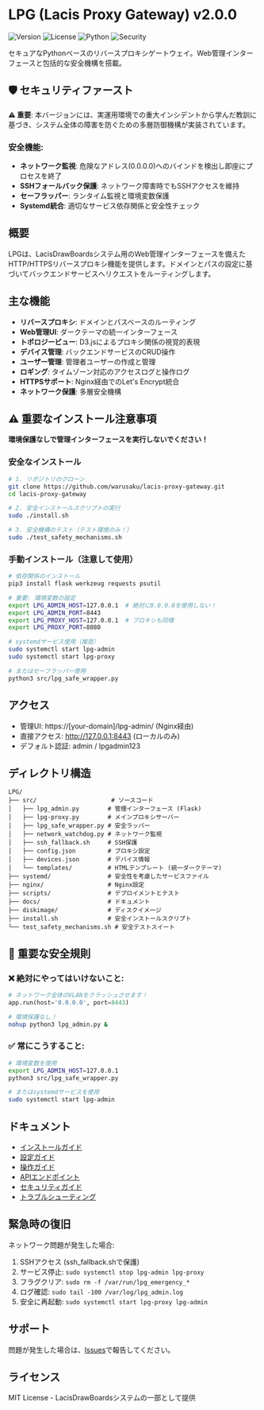 # LPG (Lacis Proxy Gateway) v2.0.0

![Version](https://img.shields.io/badge/version-2.0.0-blue)
![License](https://img.shields.io/badge/license-MIT-green)
![Python](https://img.shields.io/badge/python-3.10%2B-blue)
![Security](https://img.shields.io/badge/security-critical-red)

セキュアなPythonベースのリバースプロキシゲートウェイ。Web管理インターフェースと包括的な安全機構を搭載。

## 🛡️ セキュリティファースト

**⚠️ 重要**: 本バージョンには、実運用環境での重大インシデントから学んだ教訓に基づき、システム全体の障害を防ぐための多層防御機構が実装されています。

### 安全機能:
- **ネットワーク監視**: 危険なアドレス(0.0.0.0)へのバインドを検出し即座にプロセスを終了
- **SSHフォールバック保護**: ネットワーク障害時でもSSHアクセスを維持
- **セーフラッパー**: ランタイム監視と環境変数保護
- **Systemd統合**: 適切なサービス依存関係と安全性チェック

## 概要

LPGは、LacisDrawBoardsシステム用のWeb管理インターフェースを備えたHTTP/HTTPSリバースプロキシ機能を提供します。ドメインとパスの設定に基づいてバックエンドサービスへリクエストをルーティングします。

## 主な機能

- **リバースプロキシ**: ドメインとパスベースのルーティング
- **Web管理UI**: ダークテーマの統一インターフェース
- **トポロジービュー**: D3.jsによるプロキシ関係の視覚的表現
- **デバイス管理**: バックエンドサービスのCRUD操作
- **ユーザー管理**: 管理者ユーザーの作成と管理
- **ロギング**: タイムゾーン対応のアクセスログと操作ログ
- **HTTPSサポート**: Nginx経由でのLet's Encrypt統合
- **ネットワーク保護**: 多層安全機構

## ⚠️ 重要なインストール注意事項

**環境保護なしで管理インターフェースを実行しないでください！**

### 安全なインストール

```bash
# 1. リポジトリのクローン
git clone https://github.com/warusaku/lacis-proxy-gateway.git
cd lacis-proxy-gateway

# 2. 安全インストールスクリプトの実行
sudo ./install.sh

# 3. 安全機構のテスト（テスト環境のみ！）
sudo ./test_safety_mechanisms.sh
```

### 手動インストール（注意して使用）

```bash
# 依存関係のインストール
pip3 install flask werkzeug requests psutil

# 重要: 環境変数の設定
export LPG_ADMIN_HOST=127.0.0.1  # 絶対に0.0.0.0を使用しない！
export LPG_ADMIN_PORT=8443
export LPG_PROXY_HOST=127.0.0.1  # プロキシも同様
export LPG_PROXY_PORT=8080

# systemdサービス使用（推奨）
sudo systemctl start lpg-admin
sudo systemctl start lpg-proxy

# またはセーフラッパー使用
python3 src/lpg_safe_wrapper.py
```

## アクセス

- 管理UI: https://[your-domain]/lpg-admin/ (Nginx経由)
- 直接アクセス: http://127.0.0.1:8443 (ローカルのみ)
- デフォルト認証: admin / lpgadmin123

## ディレクトリ構造

```
LPG/
├── src/                     # ソースコード
│   ├── lpg_admin.py        # 管理インターフェース (Flask)
│   ├── lpg-proxy.py        # メインプロキシサーバー
│   ├── lpg_safe_wrapper.py # 安全ラッパー
│   ├── network_watchdog.py # ネットワーク監視
│   ├── ssh_fallback.sh     # SSH保護
│   ├── config.json         # プロキシ設定
│   ├── devices.json        # デバイス情報
│   └── templates/          # HTMLテンプレート (統一ダークテーマ)
├── systemd/                # 安全性を考慮したサービスファイル
├── nginx/                  # Nginx設定
├── scripts/                # デプロイメントとテスト
├── docs/                   # ドキュメント
├── diskimage/              # ディスクイメージ
├── install.sh              # 安全インストールスクリプト
└── test_safety_mechanisms.sh # 安全テストスイート
```

## 🚨 重要な安全規則

### ❌ 絶対にやってはいけないこと:
```python
# ネットワーク全体のVLANをクラッシュさせます！
app.run(host='0.0.0.0', port=8443)
```

```bash
# 環境保護なし！
nohup python3 lpg_admin.py &
```

### ✅ 常にこうすること:
```bash
# 環境変数を使用
export LPG_ADMIN_HOST=127.0.0.1
python3 src/lpg_safe_wrapper.py

# またはsystemdサービスを使用
sudo systemctl start lpg-admin
```

## ドキュメント

- [インストールガイド](docs/installation-guide.md)
- [設定ガイド](docs/configuration-guide.md)
- [操作ガイド](docs/operation-guide.md)
- [APIエンドポイント](docs/api-endpoints.md)
- [セキュリティガイド](docs/security-guide.md)
- [トラブルシューティング](docs/troubleshooting.md)

## 緊急時の復旧

ネットワーク問題が発生した場合:

1. SSHアクセス (ssh_fallback.shで保護)
2. サービス停止: `sudo systemctl stop lpg-admin lpg-proxy`
3. フラグクリア: `sudo rm -f /var/run/lpg_emergency_*`
4. ログ確認: `sudo tail -100 /var/log/lpg_admin.log`
5. 安全に再起動: `sudo systemctl start lpg-proxy lpg-admin`

## サポート

問題が発生した場合は、[Issues](https://github.com/warusaku/lacis-proxy-gateway/issues)で報告してください。

## ライセンス

MIT License - LacisDrawBoardsシステムの一部として提供
